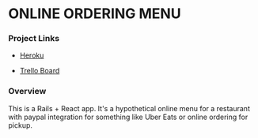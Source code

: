 # ONLINE ORDERING MENU

### Project Links

- [Heroku](https://wdi11-online-menu.herokuapp.com/)

- [Trello Board](https://trello.com/b/S002sTkx/project-4)

### Overview
This is a Rails + React app. It's a hypothetical online menu for a restaurant with paypal integration for something like Uber Eats or online ordering for pickup.

